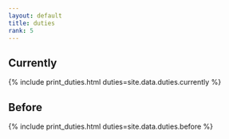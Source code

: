 ```yaml
---
layout: default
title: duties
rank: 5
---
```


## Currently

{% include print_duties.html duties=site.data.duties.currently %}

## Before

{% include print_duties.html duties=site.data.duties.before %}


